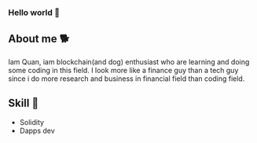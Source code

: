 ### Hello world 👋

## About me 🐕

Iam Quan, iam blockchain(and dog) enthusiast who are learning and doing some coding in this field. I look more like a finance guy than a tech guy since i do more research and business in financial field than coding field.

## Skill 🌱

* Solidity
* Dapps dev


<!--
**ShibaTheSamurai/ShibaTheSamurai** is a ✨ _special_ ✨ repository because its `README.md` (this file) appears on your GitHub profile.

Here are some ideas to get you started:

- 🔭 I’m currently working on ...
- 🌱 I’m currently learning ...
- 👯 I’m looking to collaborate on ...
- 🤔 I’m looking for help with ...
- 💬 Ask me about ...
- 📫 How to reach me: ...
- 😄 Pronouns: ...
- ⚡ Fun fact: ...
-->
